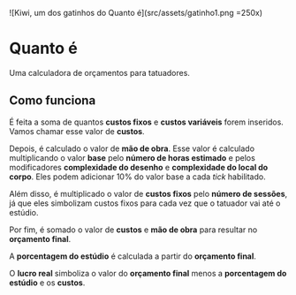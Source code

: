 ![Kiwi, um dos gatinhos do Quanto é](src/assets/gatinho1.png =250x)

# Quanto é

Uma calculadora de orçamentos para tatuadores.

## Como funciona

É feita a soma de quantos **custos fixos** e **custos variáveis** forem inseridos.
Vamos chamar esse valor de **custos**.

Depois, é calculado o valor de **mão de obra**. Esse valor é calculado multiplicando o valor
**base** pelo **número de horas estimado** e pelos modificadores **complexidade do desenho** e
**complexidade do local do corpo**. Eles podem adicionar 10% do valor base a cada _tick_ habilitado.

Além disso, é multiplicado o valor de **custos fixos** pelo **número de sessões**, já que eles
simbolizam custos fixos para cada vez que o tatuador vai até o estúdio.

Por fim, é somado o valor de **custos** e **mão de obra** para resultar no **orçamento final**.

A **porcentagem do estúdio** é calculada a partir do **orçamento final**.

O **lucro real** simboliza o valor do **orçamento final** menos a **porcentagem do estúdio** e os **custos**.

